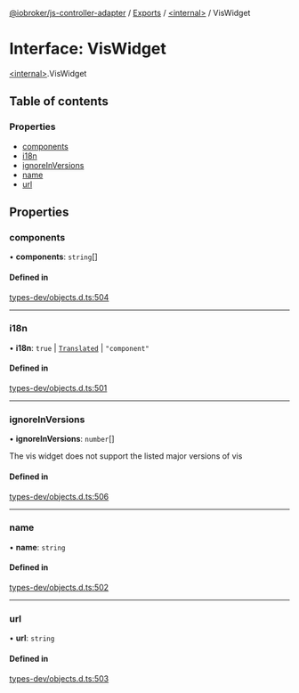 [@iobroker/js-controller-adapter](../README.md) / [Exports](../modules.md) / [\<internal\>](../modules/internal_.md) / VisWidget

# Interface: VisWidget

[\<internal\>](../modules/internal_.md).VisWidget

## Table of contents

### Properties

- [components](internal_.VisWidget.md#components)
- [i18n](internal_.VisWidget.md#i18n)
- [ignoreInVersions](internal_.VisWidget.md#ignoreinversions)
- [name](internal_.VisWidget.md#name)
- [url](internal_.VisWidget.md#url)

## Properties

### components

• **components**: `string`[]

#### Defined in

[types-dev/objects.d.ts:504](https://github.com/ioBroker/ioBroker.js-controller/blob/6037ce8ae/packages/types-dev/objects.d.ts#L504)

___

### i18n

• **i18n**: ``true`` \| [`Translated`](../modules/internal_.md#translated) \| ``"component"``

#### Defined in

[types-dev/objects.d.ts:501](https://github.com/ioBroker/ioBroker.js-controller/blob/6037ce8ae/packages/types-dev/objects.d.ts#L501)

___

### ignoreInVersions

• **ignoreInVersions**: `number`[]

The vis widget does not support the listed major versions of vis

#### Defined in

[types-dev/objects.d.ts:506](https://github.com/ioBroker/ioBroker.js-controller/blob/6037ce8ae/packages/types-dev/objects.d.ts#L506)

___

### name

• **name**: `string`

#### Defined in

[types-dev/objects.d.ts:502](https://github.com/ioBroker/ioBroker.js-controller/blob/6037ce8ae/packages/types-dev/objects.d.ts#L502)

___

### url

• **url**: `string`

#### Defined in

[types-dev/objects.d.ts:503](https://github.com/ioBroker/ioBroker.js-controller/blob/6037ce8ae/packages/types-dev/objects.d.ts#L503)
